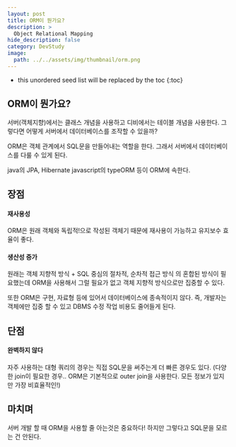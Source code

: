 ```yaml
---
layout: post
title: ORM이 뭔가요?
description: >
  Object Relational Mapping
hide_description: false
category: DevStudy
image:
  path: ../../assets/img/thumbnail/orm.png
---
```




* this unordered seed list will be replaced by the toc
{:toc}

## ORM이 뭔가요?
서버(객체지향)에서는 클래스 개념을 사용하고 디비에서는 테이블 개념을 사용한다. 그렇다면 어떻게 서버에서 데이터베이스를 조작할 수 있을까?

ORM은 객체 관계에서 SQL문을 만들어내는 역할을 한다. 그래서 서버에서 데이터베이스를 다룰 수 있게 된다.

java의 JPA, Hibernate javascript의 typeORM 등이 ORM에 속한다.

## 장점

#### 재사용성
ORM은 원래 객체와 독립적!으로 작성된 객체기 때문에 재사용이 가능하고 유지보수 효율이 좋다. 

#### 생산성 증가
원래는 객체 지향적 방식 + SQL 중심의 절차적, 순차적 접근 방식 의 혼합된 방식이 필요했는데 ORM을 사용해서 그럴 필요가 없고 객체 지향적 방식으로만 집중할 수 있다.

또한 ORM은 구현, 자료형 등에 있어서 데이터베이스에 종속적이지 않다. 즉, 개발자는 객체에만 집중 할 수 있고 DBMS 수정 작업 비용도 줄어들게 된다.

## 단점

#### 완벽하지 않다
자주 사용하는 대형 쿼리의 경우는 직접 SQL문을 써주는게 더 빠른 경우도 있다. (다양한 join이 필요한 경우.. ORM은 기본적으로 outer join을 사용한다. 모든 정보가 있지만 가장 비효율적인!)

## 마치며
서버 개발 할 때 ORM을 사용할 줄 아는것은 중요하다! 하지만 그렇다고 SQL문을 모르는 건 안된다.
